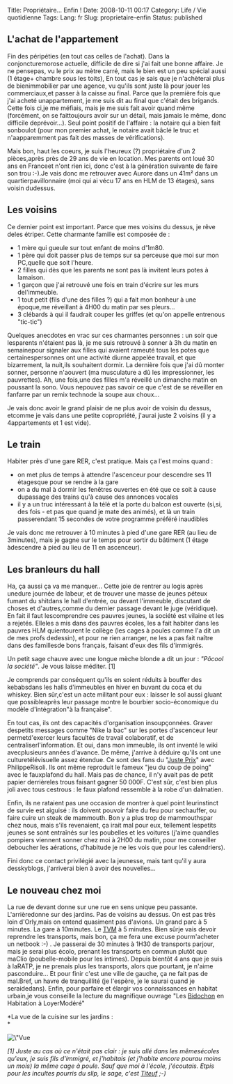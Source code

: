 Title: Propriétaire... Enfin !
Date: 2008-10-11 00:17
Category: Life / Vie quotidienne
Tags:
Lang: fr
Slug: proprietaire-enfin
Status: published

L'achat de l'appartement
------------------------

Fin des péripéties (en tout cas celles de l'achat). Dans la conjoncturemorose actuelle, difficile de dire si j'ai fait une bonne affaire. Je ne pensepas, vu le prix au mètre carré, mais le bien est un peu spécial aussi (1 étage+ chambre sous les toits), En tout cas je sais que je n'achèterai plus de bienimmobilier par une agence, vu qu'ils sont juste là pour jouer les commerciaux,et passer à la caisse au final. Parce que la première fois que j'ai acheté unappartement, je me suis dit au final que c'était des brigands. Cette fois ci,je me méfiais, mais je me suis fait avoir quand même (forcément, on se faittoujours avoir sur un détail, mais jamais le même, donc difficile deprévoir...). Seul point positif de l'affaire : la notaire qui a bien fait sonboulot (pour mon premier achat, le notaire avait bâclé le truc et n'aapparemment pas fait des masses de vérifications).

Mais bon, haut les coeurs, je suis l'heureux (?) propriétaire d'un 2 pièces,après près de 29 ans de vie en location. Mes parents ont loué 30 ans en Franceet n'ont rien ici, donc c'est à la génération suivante de faire son trou :-).Je vais donc me retrouver avec Aurore dans un 41m² dans un quartierpavillonnaire (moi qui ai vécu 17 ans en HLM de 13 étages), sans voisin dudessus.

Les voisins
-----------

Ce dernier point est important. Parce que mes voisins du dessus, je rêve deles étriper. Cette charmante famille est composée de :

-   1 mère qui gueule sur tout enfant de moins d'1m80.
-   1 père qui doit passer plus de temps sur sa perceuse que moi sur mon PC,quelle que soit l'heure.
-   2 filles qui dès que les parents ne sont pas là invitent leurs potes à lamaison.
-   1 garçon que j'ai retrouvé une fois en train d'écrire sur les murs del'immeuble.
-   1 tout petit (fils d'une des filles ?) qui a fait mon bonheur à une époque,me réveillant à 4H00 du matin par ses pleurs...
-   3 clébards à qui il faudrait couper les griffes (et qu'on appelle entrenous "tic-tic")

Quelques anecdotes en vrac sur ces charmantes personnes : un soir que lesparents n'étaient pas là, je me suis retrouvé à sonner à 3h du matin en semainepour signaler aux filles qui avaient rameuté tous les potes que certainespersonnes ont une activité diurne appelée travail, et que bizarrement, la nuit,ils souhaitent dormir. La dernière fois que j'ai dû monter sonner, personne n'aouvert (ma musculature a dû les impressionner, les pauvrettes). Ah, une fois,une des filles m'a réveillé un dimanche matin en poussant la sono. Vous nepouvez pas savoir ce que c'est de se réveiller en fanfarre par un remix technode la soupe aux choux...

Je vais donc avoir le grand plaisir de ne plus avoir de voisin du dessus, etcomme je vais dans une petite copropriété, j'aurai juste 2 voisins (il y a 4appartements et 1 est vide).

Le train
--------

Habiter près d'une gare RER, c'est pratique. Mais ça l'est moins quand :

-   on met plus de temps à attendre l'ascenceur pour descendre ses 11 étagesque pour se rendre à la gare
-   on a du mal à dormir les fenêtres ouvertes en été que ce soit à cause dupassage des trains qu'à cause des annonces vocales
-   il y a un truc intéressant à la télé et la porte du balcon est ouverte (si,si, des fois - et pas que quand je mate des animés), et là un train passerendant 15 secondes de votre programme préféré inaudibles

Je vais donc me retrouver à 10 minutes à pied d'une gare RER (au lieu de 3minutes), mais je gagne sur le temps pour sortir du bâtiment (1 étage àdescendre à pied au lieu de 11 en ascenceur).

Les branleurs du hall
---------------------

Ha, ça aussi ça va me manquer... Cette joie de rentrer au logis après unedure journée de labeur, et de trouver une masse de jeunes péteux fumant du shitdans le hall d'entrée, ou devant l'immeuble, discutant de choses et d'autres,comme du dernier passage devant le juge (véridique). En fait il faut lescomprendre ces pauvres jeunes, la société est vilaine et les a rejetés. Elleles a mis dans des pauvres écoles, les a fait habiter dans les pauvres HLM quientourent le collège (les cages à poules comme l'a dit un de mes profs dedessin), et pour ne rien arranger, ne les a pas fait naître dans des famillesde bons français, faisant d'eux des fils d'immigrés.

Un petit sage chauve avec une longue mèche blonde a dit un jour : *"Pôcool la société"*. Je vous laisse méditer. \[1\]

Je comprends par conséquent qu'ils en soient réduits à bouffer des kebabsdans les halls d'immeubles en hiver en buvant du coca et du whiskey. Bien sûr,c'est un acte militant pour eux : laisser le sol aussi gluant que possibleaprès leur passage montre le bourbier socio-économique du modèle d'intégration"à la française".

En tout cas, ils ont des capacités d'organisation insoupçonnées. Graver despetits messages comme "Nike la bac" sur les portes d'ascenceur leur permetd'exercer leurs facultés de travail colaboratif, et de centraliserl'information. Et oui, dans mon immeuble, ils ont inventé le wiki avecplusieurs années d'avance. De même, j'arrive à déduire qu'ils ont une culturetélévisuelle assez étendue. Ce sont des fans du "[Juste Prix](\%22http://fr.wikipedia.org/wiki/Le_Juste_Prix\%22)" avec PhilippeRisoli. Ils ont même reproduit le fameux "jeu du coup de poing" avec le fauxplafond du hall. Mais pas de chance, il n'y avait pas de petit papier derrièreles trous faisant gagner 50 000F. C'est sûr, c'est bien plus joli avec tous cestrous : le faux plafond ressemble à la robe d'un dalmatien.

Enfin, ils ne rataient pas une occasion de montrer à quel point leurinstinct de survie est aiguisé : ils doivent pouvoir faire du feu pour sechauffer, ou faire cuire un steak de mammouth. Bon y a plus trop de mammouthspar chez nous, mais s'ils revenaient, ça irait mal pour eux, tellement lespetits jeunes se sont entraînés sur les poubelles et les voitures (j'aime quandles pompiers viennent sonner chez moi à 2H00 du matin, pour me conseiller deboucher les aérations, d'habitude je ne les vois que pour les calendriers).

Fini donc ce contact privilégié avec la jeunesse, mais tant qu'il y aura desskyblogs, j'arriverai bien à avoir des nouvelles...

Le nouveau chez moi
-------------------

La rue de devant donne sur une rue en sens unique peu passante. L'arrièredonne sur des jardins. Pas de voisins au dessus. On est pas très loin d'Orly,mais on entend quasiment pas d'avions. Un grand parc à 5 minutes. La gare à 10minutes. Le [TVM](\%22http://fr.wikipedia.org/wiki/Trans-Val-de-Marne\%22) à 5 minutes. Bien sûrje vais devoir reprendre les transports, mais bon, ça me fera une excuse pourm'acheter un netbook :-) . Je passerai de 30 minutes à 1H30 de transports parjour, mais je serai plus écolo, prenant les transports en commun plutôt que maClio (poubelle-mobile pour les intimes). Depuis bientôt 4 ans que je suis à laRATP, je ne prenais plus les transports, alors que pourtant, je n'aime pasconduire... Et pour finir c'est une ville de gauche, ça ne fait pas de mal.Bref, un havre de tranquillité (je l'espère, je le saurai quand je seraidedans). Enfin, pour parfaire et élargir vos connaissances en habitat urbain,je vous conseille la lecture du magnifique ouvrage "Les [Bidochon](\%22http://fr.wikipedia.org/wiki/Les_Bidochon\%22) en Habitation à LoyerModéré"

*La vue de la cuisine sur les jardins :  
*

![\\"Vue](\%22/public/vrac/jardin.jpg\%22 "\"Jardin,")

*\[1\] Juste au cas où ce n'était pas clair : je suis allé dans les mêmesécoles qu'eux, je suis fils d'immigré, et j'habitais (et j'habite encore pourau moins un mois) la même cage à poule. Sauf que moi à l'école, j'écoutais. Etpis pour les incultes pourris du slip, le sage, c'est [Titeuf](\%22http://fr.wikipedia.org/wiki/Titeuf\%22) ;-)*
